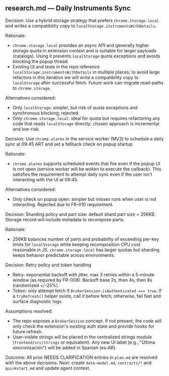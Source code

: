 ## research.md — Daily Instruments Sync

Decision: Use a hybrid storage strategy that prefers `chrome.storage.local` and writes a compatibility copy to `localStorage.instrumentsWithDetails`.

Rationale:
- `chrome.storage.local` provides an async API and generally higher storage quota in extension context and is suitable for larger payloads (catalogs). Using it prevents `localStorage` quota exceptions and avoids blocking the popup thread.
- Existing UI and tests in the repo reference `localStorage.instrumentsWithDetails` in multiple places; to avoid large refactors in this iteration we will write a compatibility copy to `localStorage` after successful fetch. Future work can migrate read-paths to `chrome.storage`.

Alternatives considered:
- Only `localStorage`: simpler, but risk of quota exceptions and synchronous blocking; rejected.
- Only `chrome.storage.local`: ideal for quota but requires refactoring any code that reads `localStorage` directly; chosen approach is incremental and low-risk.

Decision: Use `chrome.alarms` in the service worker (MV3) to schedule a daily sync at 09:45 ART and set a fallback check on popup startup.

Rationale:
- `chrome.alarms` supports scheduled events that fire even if the popup UI is not open (service worker will be woken to execute the callback). This satisfies the requirement to attempt daily sync even if the user isn't interacting with the UI at 09:45.

Alternatives considered:
- Only check on popup open: simpler but misses runs when user is not interacting. Rejected due to FR-010 requirement.

Decision: Sharding policy and part size: default shard part size = 256KB. Storage record will include metadata to recompose parts.

Rationale:
- 256KB balances number of parts and probability of exceeding per-key limits for `localStorage` while keeping recomposition CPU cost reasonable in JS. `chrome.storage.local` has larger quotas but sharding keeps behavior predictable across environments.

Decision: Retry policy and token handling

- Retry: exponential backoff with jitter, max 3 retries within a 5-minute window (as required by FR-008). Backoff base 2s, then 4s, then 8s (randomized +/-25%).
- Token: only attempt fetch if `BrokerSession.isAuthenticated === true`. If a `tryRefresh()` helper exists, call it before fetch; otherwise, fail fast and surface diagnostic logs.

Assumptions resolved:
- The repo exposes a `BrokerSession` concept. If not present, the code will only check the extension's existing auth state and provide hooks for future refresh.
- User-visible strings will be placed in the centralized strings module (`frontend/src/strings` or equivalent). Any new UI label (e.g., "Última sincronización") will be added in Spanish (es-AR).

Outcome: All prior NEEDS CLARIFICATION entries in `plan.md` are resolved with the above decisions. Next: create `data-model.md`, `contracts/*` and `quickstart.md` and update agent context.
